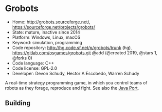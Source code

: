 # Grobots

- Home: http://grobots.sourceforge.net/, https://sourceforge.net/projects/grobots/
- State: mature, inactive since 2014
- Platform: Windows, Linux, macOS
- Keyword: simulation, programming
- Code repository: http://hg.code.sf.net/p/grobots/trunk (hg), https://gitlab.com/osgames/grobots.git @add (@created 2019, @stars 1, @forks 0)
- Code language: C++
- Code license: GPL-2.0
- Developer: Devon Schudy, Hector A Escobedo, Warren Schudy

A real-time strategy programming game, in which you control teams of robots as they forage, reproduce and fight.
See also the [Java Port](https://github.com/manofsteel76667/Grobots_Java).

## Building
